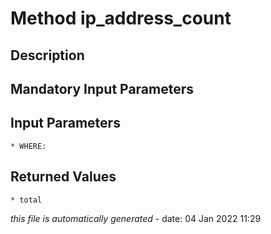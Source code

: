 # Method ip_address_count

## Description
	

## Mandatory Input Parameters

## Input Parameters
	* WHERE:

## Returned Values
	* total


*this file is automatically generated* - date: 04 Jan 2022 11:29
